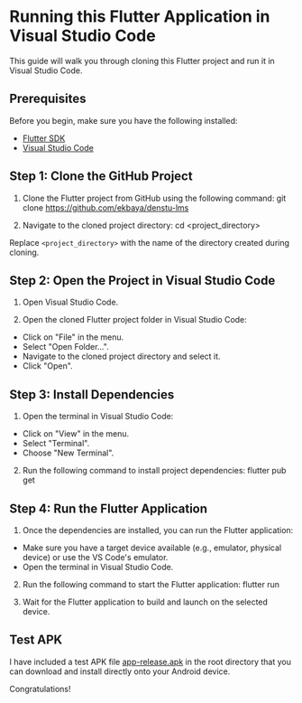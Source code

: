 # Running this Flutter Application in Visual Studio Code

This guide will walk you through cloning this Flutter project and run it in Visual Studio Code.

## Prerequisites

Before you begin, make sure you have the following installed:

- [Flutter SDK](https://flutter.dev/docs/get-started/install)
- [Visual Studio Code](https://code.visualstudio.com/)

## Step 1: Clone the GitHub Project

1. Clone the Flutter project from GitHub using the following command:
   git clone https://github.com/ekbaya/denstu-lms

2. Navigate to the cloned project directory: cd <project_directory>

Replace `<project_directory>` with the name of the directory created during cloning.

## Step 2: Open the Project in Visual Studio Code

1. Open Visual Studio Code.

2. Open the cloned Flutter project folder in Visual Studio Code:
- Click on "File" in the menu.
- Select "Open Folder...".
- Navigate to the cloned project directory and select it.
- Click "Open".

## Step 3: Install Dependencies

1. Open the terminal in Visual Studio Code:
- Click on "View" in the menu.
- Select "Terminal".
- Choose "New Terminal".

2. Run the following command to install project dependencies:
   flutter pub get

## Step 4: Run the Flutter Application

1. Once the dependencies are installed, you can run the Flutter application:
- Make sure you have a target device available (e.g., emulator, physical device) or use the VS Code's emulator.
- Open the terminal in Visual Studio Code.

2. Run the following command to start the Flutter application: flutter run

3. Wait for the Flutter application to build and launch on the selected device.

## Test APK

I have included a test APK file [app-release.apk](app-release.apk) in the root directory that you can download and install directly onto your Android device.


Congratulations!
